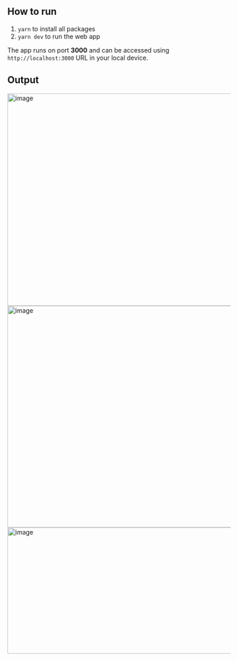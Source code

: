 ## How to run

1. `yarn` to install all packages
2. `yarn dev` to run the web app

The app runs on port **3000** and can be accessed using `http://localhost:3000` URL in your local device.

## Output
<img width="992" height="478" alt="image" src="https://github.com/user-attachments/assets/24997b93-c0e9-4bfc-b606-1159cea88bc6" />
<img width="1044" height="499" alt="image" src="https://github.com/user-attachments/assets/a6fe47a9-891b-4835-8fdc-ec13df1d527e" />
<img width="977" height="284" alt="image" src="https://github.com/user-attachments/assets/5f0866e1-9700-4e8a-906c-c29290c0aae2" />

